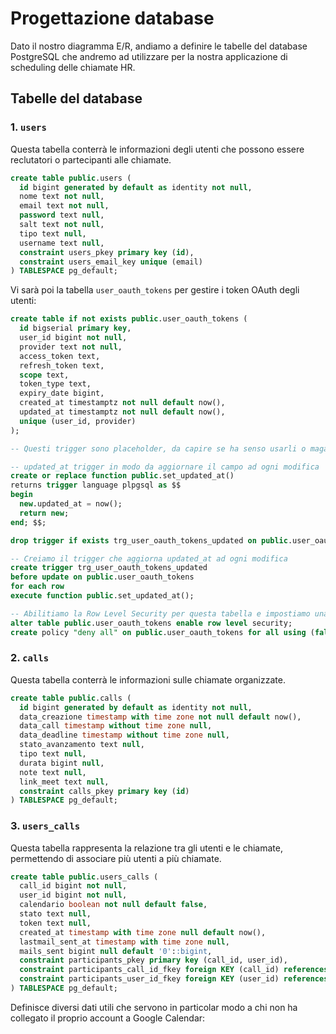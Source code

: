 # Progettazione database

Dato il nostro diagramma E/R, andiamo a definire le tabelle del database PostgreSQL che andremo ad utilizzare per la nostra applicazione di scheduling delle chiamate HR.

## Tabelle del database

### 1. `users`

Questa tabella conterrà le informazioni degli utenti che possono essere reclutatori o partecipanti alle chiamate.

```sql
create table public.users (
  id bigint generated by default as identity not null,
  nome text not null,
  email text not null,
  password text null,
  salt text not null,
  tipo text null,
  username text null,
  constraint users_pkey primary key (id),
  constraint users_email_key unique (email)
) TABLESPACE pg_default;
```

Vi sarà poi la tabella `user_oauth_tokens` per gestire i token OAuth degli utenti:

```sql
create table if not exists public.user_oauth_tokens (
  id bigserial primary key,
  user_id bigint not null, 
  provider text not null,
  access_token text,
  refresh_token text,
  scope text,
  token_type text,
  expiry_date bigint,
  created_at timestamptz not null default now(),
  updated_at timestamptz not null default now(),
  unique (user_id, provider)
);

-- Questi trigger sono placeholder, da capire se ha senso usarli o magari è meglio ometterli e gestire l'aggiornamento di `updated_at` a livello applicativo

-- updated_at trigger in modo da aggiornare il campo ad ogni modifica
create or replace function public.set_updated_at() 
returns trigger language plpgsql as $$
begin 
  new.updated_at = now(); 
  return new; 
end; $$;

drop trigger if exists trg_user_oauth_tokens_updated on public.user_oauth_tokens;

-- Creiamo il trigger che aggiorna updated_at ad ogni modifica
create trigger trg_user_oauth_tokens_updated
before update on public.user_oauth_tokens
for each row
execute function public.set_updated_at();

-- Abilitiamo la Row Level Security per questa tabella e impostiamo una policy di default che nega l'accesso a tutti gli utenti
alter table public.user_oauth_tokens enable row level security;
create policy "deny all" on public.user_oauth_tokens for all using (false);
```

### 2. `calls`

Questa tabella conterrà le informazioni sulle chiamate organizzate.

```sql
create table public.calls (
  id bigint generated by default as identity not null,
  data_creazione timestamp with time zone not null default now(),
  data_call timestamp without time zone null,
  data_deadline timestamp without time zone null,
  stato_avanzamento text null,
  tipo text null,
  durata bigint null,
  note text null,
  link_meet text null,
  constraint calls_pkey primary key (id)
) TABLESPACE pg_default;
```

### 3. `users_calls`

Questa tabella rappresenta la relazione tra gli utenti e le chiamate, permettendo di associare più utenti a più chiamate.

```sql
create table public.users_calls (
  call_id bigint not null,
  user_id bigint not null,
  calendario boolean not null default false,
  stato text null,
  token text null,
  created_at timestamp with time zone null default now(),
  lastmail_sent_at timestamp with time zone null,
  mails_sent bigint null default '0'::bigint,
  constraint participants_pkey primary key (call_id, user_id),
  constraint participants_call_id_fkey foreign KEY (call_id) references calls (id) on update CASCADE on delete CASCADE,
  constraint participants_user_id_fkey foreign KEY (user_id) references users (id) on update CASCADE on delete CASCADE
) TABLESPACE pg_default;
```

Definisce diversi dati utili che servono in particolar modo a chi non ha collegato il proprio account a Google Calendar: